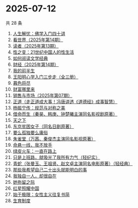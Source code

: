 # 2025-07-12

共 28 条

<!-- BEGIN WEREAD -->
<!-- 最后更新时间 2025-07-12 23:04:37 +0800 -->
1. [人生解忧：佛学入门四十讲](https://weread.qq.com/web/bookDetail/a2332ee0813aba1a7g0123df)
1. [看世界（2025年第14期）](https://weread.qq.com/web/bookDetail/bcc32a30813aba1dbg013729)
1. [读者（2025年第13期）](https://weread.qq.com/web/bookDetail/019329e0813aba1bbg014b0e)
1. [性之变：21世纪中国人的性生活](https://weread.qq.com/web/bookDetail/7a332ad05e0b997a32d83e1)
1. [如何阅读文学经典](https://weread.qq.com/web/bookDetail/abc32fb0813ab806dg0119aa)
1. [财经（2025年第14期）](https://weread.qq.com/web/bookDetail/0a832830813aba1ccg011858)
1. [我的前半生](https://weread.qq.com/web/bookDetail/6b732340813aba15cg0140db)
1. [王阳明心学入门三步走（全三册）](https://weread.qq.com/web/bookDetail/bef32c20813aba1dbg018aa3)
1. [暮色将尽](https://weread.qq.com/web/bookDetail/43332d10813ab789bg0191c4)
1. [财富哪里来](https://weread.qq.com/web/bookDetail/db132e70813ab7ec0g01236f)
1. [销售与市场（2025年第07期）](https://weread.qq.com/web/bookDetail/d9532910813aba213g019f91)
1. [正道（走正道成大事！冯唐讲透《道德经》成事智慧）](https://weread.qq.com/web/bookDetail/24332af0813aba184g018628)
1. [杨振宁传：规范与对称之美](https://weread.qq.com/web/bookDetail/4de32520813ab7c7dg0102c1)
1. [借命而生（秦昊、韩庚、钟楚曦主演同名影视剧原著）](https://weread.qq.com/web/bookDetail/72032f2071645d9d720f710)
1. [天之下](https://weread.qq.com/web/bookDetail/4de326a0721770aa4de95f4)
1. [东京贫困女子（同名日剧原著）](https://weread.qq.com/web/bookDetail/26232650726a0c0e262f770)
1. [要么孤独要么庸俗](https://weread.qq.com/web/bookDetail/83b327d0813aba1a2g0147f6)
1. [朱雀堂（万茜、秦俊杰主演同名影视原著）](https://weread.qq.com/web/bookDetail/fc632890813aba149g0104ed)
1. [命悬一线，我不放手](https://weread.qq.com/web/bookDetail/0fa32270813ab89dbg011d04)
1. [绿皮火车：一直在路上](https://weread.qq.com/web/bookDetail/12a32de0813aba15cg018ce8)
1. [只是上班路，就吸光了我所有力气（轻纪实）](https://weread.qq.com/web/bookDetail/bdb32130813aba132g01851e)
1. [青蛇（张曼玉、王祖贤、赵文卓主演同名电影原著）（轻经典）](https://weread.qq.com/web/bookDetail/3ad32c40813aba11ag0137a2)
1. [那些我希望自己二十出头就能明白的事](https://weread.qq.com/web/bookDetail/eba32660813aba0edg0190fb)
1. [我独自一人，却很自在](https://weread.qq.com/web/bookDetail/f6832190813aba182g011052)
1. [她弥留之际](https://weread.qq.com/web/bookDetail/df032fd0813ab9cf2g016664)
1. [红星照耀中国](https://weread.qq.com/web/bookDetail/8ba32ef07183b76a8ba27cd)
1. [始于极限：女性主义往复书简](https://weread.qq.com/web/bookDetail/aab32550813ab7368g013d4a)
1. [生育制度](https://weread.qq.com/web/bookDetail/f9132af07165a293f91a6ec)
<!-- END WEREAD -->